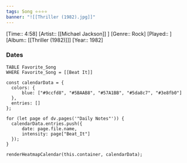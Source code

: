 ```yaml
---
tags: Song ⭐⭐⭐⭐ 
banner: "![[Thriller (1982).jpg]]"
---
```

[Time:: 4:58]
[Artist:: [[Michael Jackson]] ]
[Genre:: Rock]
[Played:: ]
[Album:: [[Thriller (1982)]]]
[Year:: 1982]
### Dates
````dataview
TABLE Favorite_Song
WHERE Favorite_Song = [[Beat It]]
````
  ```dataviewjs
const calendarData = { 
	colors: { 
		blue: ["#9ccfd8", "#5BAAB8", "#57A1BB", "#5da8c7", "#3e8fb0"] 
	}, 
	entries: [] 
}; 

for (let page of dv.pages('"Daily Notes"')) { 
	calendarData.entries.push({ 
		date: page.file.name, 
		intensity: page["Beat_It"]
	}); 
} 

renderHeatmapCalendar(this.container, calendarData);
```
